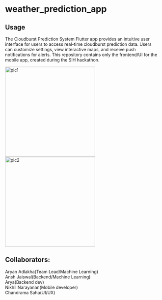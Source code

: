 # weather_prediction_app

## Usage 
 
The Cloudburst Prediction System Flutter app provides an intuitive user interface for users to access real-time cloudburst prediction data. Users can customize settings, view interactive maps, and receive push notifications for alerts.
This repository contains only the frontend/UI for the mobile app, created during the SIH hackathon.

<img width="293" alt="pic1" src="https://github.com/nikhil-RGB/weather-prediction-app/assets/68727041/8ae82f5f-1150-4f53-a1c4-854260011591">

<img width="293" alt="pic2" src="https://github.com/nikhil-RGB/weather-prediction-app/assets/68727041/b4b9e046-0e91-4f05-ab12-68581813871d">

## Collaborators:

Aryan Adlakha(Team Lead/Machine Learning) </br>
Ansh Jaiswal(Backend/Machine Learning) </br>
Arya(Backend dev)</br>
Nikhil Narayanan(Mobile developer) </br>
Chandrama Saha(UI/UX)
